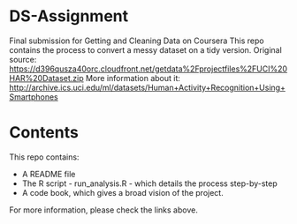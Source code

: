 # DS-Assignment
Final submission for Getting and Cleaning Data on Coursera
This repo contains the process to convert a messy dataset on a tidy version.
Original source: https://d396qusza40orc.cloudfront.net/getdata%2Fprojectfiles%2FUCI%20HAR%20Dataset.zip
More information about it: http://archive.ics.uci.edu/ml/datasets/Human+Activity+Recognition+Using+Smartphones

# Contents
This repo contains:
- A README file
- The R script - run_analysis.R - which details the process step-by-step
- A code book, which gives a broad vision of the project.

For more information, please check the links above.

